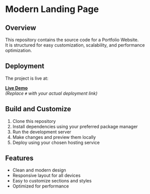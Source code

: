 # Modern Landing Page

## Overview

This repository contains the source code for a Portfolio Website.  
It is structured for easy customization, scalability, and performance optimization.

## Deployment

The project is live at:

**[Live Demo](abdullahcodes.vercel.app)**  
*(Replace `#` with your actual deployment link)*

## Build and Customize

1. Clone this repository  
2. Install dependencies using your preferred package manager  
3. Run the development server  
4. Make changes and preview them locally  
5. Deploy using your chosen hosting service  

## Features

- Clean and modern design  
- Responsive layout for all devices  
- Easy to customize sections and styles  
- Optimized for performance  
